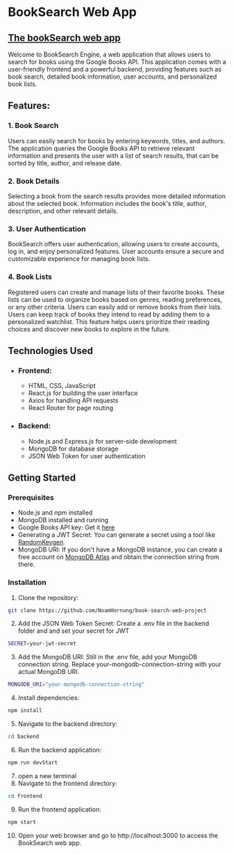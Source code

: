 # BookSearch Web App
## [The bookSearch web app](https://book-search-project-noam.netlify.app/)
Welcome to BookSearch Engine, a web application that allows users to search for books using the Google Books API. This application comes with a user-friendly frontend and a powerful backend, providing features such as book search, detailed book information, user accounts, and personalized book lists.

## Features:
### 1. Book Search
Users can easily search for books by entering keywords, titles, and authors. The application queries the Google Books API to retrieve relevant information and presents the user with a list of search results, that can be sorted by title, author, and release date.

### 2. Book Details
Selecting a book from the search results provides more detailed information about the selected book. Information includes the book's title, author, description, and other relevant details.

### 3. User Authentication
BookSearch offers user authentication, allowing users to create accounts, log in, and enjoy personalized features. User accounts ensure a secure and customizable experience for managing book lists.

### 4. Book Lists
Registered users can create and manage lists of their favorite books. These lists can be used to organize books based on genres, reading preferences, or any other criteria. Users can easily add or remove books from their lists.
Users can keep track of books they intend to read by adding them to a personalized watchlist. This feature helps users prioritize their reading choices and discover new books to explore in the future.

## Technologies Used
- ### Frontend:
  - HTML, CSS, JavaScript
  - React.js for building the user interface
  - Axios for handling API requests
  - React Router for page routing

- ### Backend:
  - Node.js and Express.js for server-side development
  - MongoDB for database storage
  - JSON Web Token for user authentication
  
## Getting Started
### Prerequisites
- Node.js and npm installed
- MongoDB installed and running
- Google Books API key: Get it [here](https://developers.google.com/books/docs/v1/getting_started?hl=he)
- Generating a JWT Secret: You can generate a secret using a tool like [RandomKeygen](https://randomkeygen.com/).
- MongoDB URI: If you don't have a MongoDB instance, you can create a free account on [MongoDB Atlas](https://www.mongodb.com/atlas/database) and obtain the connection string from there.

### Installation
1. Clone the repository:

```bash
git clone https://github.com/NoamHornung/book-search-web-project

```
2. Add the JSON Web Token Secret:
Create a .env file in the backend folder and and set your secret for JWT
```bash
SECRET=your-jwt-secret
```
3. Add the MongoDB URI:
Still in the .env file, add your MongoDB connection string. Replace your-mongodb-connection-string with your actual MongoDB URI.
```bash
MONGODB_URI="your-mongodb-connection-string"
```

4. Install dependencies:
```bash
npm install
```
5. Navigate to the backend directory:
```bash
cd backend
```

6. Run the backend application:
```bash
npm run devStart
```
7. open a new terminal
8. Navigate to the frontend directory:
```bash
cd frontend
```

9. Run the frontend application:
```bash
npm start
```
10. Open your web browser and go to http://localhost:3000 to access the BookSearch web app.
